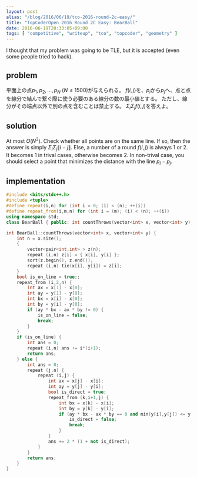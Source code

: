 ```yaml
---
layout: post
alias: "/blog/2016/06/19/tco-2016-round-2c-easy/"
title: "TopCoderOpen 2016 Round 2C Easy: BearBall"
date: 2016-06-19T20:33:05+09:00
tags: [ "competitive", "writeup", "tco", "topcoder", "geometry" ]
---
```


I thought that my problem was going to be TLE, but it is accepted (even some people tried to hack).

## problem

平面上の点$p_1, p_2, \dots, p_N$ ($N \le 1500$)が与えられる。
$f(i,j)$を、$p_i$から$p_j$へ、点と点を線分で結んで繋ぐ際に使う必要のある線分の数の最小値とする。
ただし、線分がその端点以外で別の点を含むことは禁止する。
$\Sigma_i \Sigma_j f(i,j)$を答えよ。

## solution

At most $O(N^3)$.
Check whether all points are on the same line. If so, then the answer is simply $\Sigma_i \Sigma_j \|i - j\|$.
Else, a number of a round $f(i,j)$ is always $1$ or $2$. It becomes $1$ in trival cases, otherwise becomes $2$.
In non-trival case, you should select a point that minimizes the distance with the line $p_i - p_j$.

## implementation

``` c++
#include <bits/stdc++.h>
#include <tuple>
#define repeat(i,n) for (int i = 0; (i) < (n); ++(i))
#define repeat_from(i,m,n) for (int i = (m); (i) < (n); ++(i))
using namespace std;
class BearBall { public: int countThrows(vector<int> x, vector<int> y); };

int BearBall::countThrows(vector<int> x, vector<int> y) {
    int n = x.size();
    {
        vector<pair<int,int> > z(n);
        repeat (i,n) z[i] = { x[i], y[i] };
        sort(z.begin(), z.end());
        repeat (i,n) tie(x[i], y[i]) = z[i];
    }
    bool is_on_line = true;;
    repeat_from (i,2,n) {
        int ax = x[1] - x[0];
        int ay = y[1] - y[0];
        int bx = x[i] - x[0];
        int by = y[i] - y[0];
        if (ay * bx - ax * by != 0) {
            is_on_line = false;
            break;
        }
    }
    if (is_on_line) {
        int ans = 0;
        repeat (i,n) ans += i*(i+1);
        return ans;
    } else {
        int ans = 0;
        repeat (j,n) {
            repeat (i,j) {
                int ax = x[j] - x[i];
                int ay = y[j] - y[i];
                bool is_direct = true;
                repeat_from (k,i+1,j) {
                    int bx = x[k] - x[i];
                    int by = y[k] - y[i];
                    if (ay * bx - ax * by == 0 and min(y[i],y[j]) <= y[k] and y[k] <= max(y[i],y[j])) {
                        is_direct = false;
                        break;
                    }
                }
                ans += 2 * (1 + not is_direct);
            }
        }
        return ans;
    }
}
```
